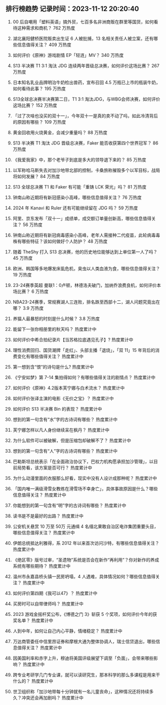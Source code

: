 
## 排行榜趋势 记录时间：2023-11-12 20:20:40
  
  1. 00 后自嘲用「塑料英语」搞外贸，七百多名非洲商贩在群里等国货，如何看待这种需求和商机？ 762 万热度
    
  2. 湖北襄阳健桥医院贩卖出生证 6 人被批捕，13 名相关责任人被立案，还有哪些信息值得关注？ 409 万热度
    
  3. 如何评价《原神》游戏剧情 EP「轻涟」MV？ 340 万热度
    
  4. S13 半决赛 T1 3:1 淘汰 JDG 连续两年晋级总决赛，如何评价这场比赛？ 267 万热度
    
  5. 日本知名乳业品牌明治牛奶检出兽药，宣布召回 4.5 万瓶已上市的瓶装牛奶，如何看待此事？ 195 万热度
    
  6. S13全球总决赛半决赛第二日，T1 3:1 淘汰JDG，与WBG会师决赛，如何评价这场比赛？ 152 万热度
    
  7. 「过了次啥也没买的双十一」，今年双十一是真的卖不动了吗，如此冷清背后的原因有哪些？ 109 万热度
    
  8. 黄金回收用火烧黄金，会减少重量吗？ 88 万热度
    
  9. S13 半决赛 T1 淘汰 JDG 晋级总决赛，Faker 能否收获第四个世界冠军？ 86 万热度
    
  10. 《我爱我家》中，那个老爷子到底是多大的领导退下来的？ 85 万热度
    
  11. 以军称哈马斯失去对加沙地带北部的控制，卡桑旅称摧毁多个以军目标，战局将如何发展？ 84 万热度
    
  12. S13 全球总决赛 T1 和 Faker 有可能「重铸 LCK 荣光」吗？ 81 万热度
    
  13. 钟南山称近期将有新冠感染小高峰，哪些信息值得关注？ 76 万热度
    
  14. 2024 年 Kanavi 和 Ruler 还有可能继续留在 JDG 吗？ 59 万热度
    
  15. 阿里、京东发布「双十一」成绩单，成交额订单量创新高，哪些信息值得关注？ 56 万热度
    
  16. 钟南山称近期将有新冠病毒感染小高峰，老年人需接种二代疫苗，此轮病毒毒株有哪些特征？该如何做好个人防护？ 48 万热度
    
  17. 随着 TheShy 打入 S13 总决赛，他的历史地位能够达到上单位第一人了吗？ 45 万热度
    
  18. 欧洲、韩国等多地爆发床虱危机，臭虫以人类血液为食，哪些信息值得关注？ 19 万热度
    
  19. 23-24赛季英超 曼联1：0卢顿，林德洛夫破门，加纳乔浪费良机，如何评价本场比赛？ 6 万热度
    
  20. NBA23-24赛季，常规赛湖人三连败，排名跌至西部十二，湖人问题究竟出在哪？ 3.9 万热度
    
  21. 养猫人最暴怒的时刻是什么时候？ 3.8 万热度
    
  22. 能留下一张你相册里的秋天吗？ 热度累计中
    
  23. 如何评价中希合拍纪录片【当苏格拉底遇见孔子】? 热度累计中
    
  24. 理性消费回归、国货潮牌「走红」、头部主播「退烧」，「双 11」15 年背后的消费变化有哪些值得关注？ 热度累计中
    
  25. 第一想到含“恨”的诗句是什么? 热度累计中
    
  26. 《宁安如梦》第 7-14 集拍得如何？有哪些值得关注的剧情点？ 热度累计中
    
  27. 如何评价《原神》4.2版本芙宁娜与白术流水？ 热度累计中
    
  28. 如何评价张译主演的电影《无价之宝》？ 热度累计中
    
  29. 如何评价 S13 半决赛 Bin 的表现？ 热度累计中
    
  30. 想到的第一句含有“水”字的古诗词有哪些？ 热度累计中
    
  31. 芙宁娜怎样以凡人身份继续呆在枫丹？ 热度累计中
    
  32. 为什么软件可以被破解，但是压缩包却破解不了？ 热度累计中
    
  33. 想到的第一句含有“人”字的古诗词有哪些？ 热度累计中
    
  34. 巴勒斯坦总统表示「在全面政治协议下，巴权力机构愿承担加沙管理」，以目前局势看，该方案是否可行？ 热度累计中
    
  35. 为什么动漫里面的衣服那么好看，现实中没有人设计成那种呢？ 热度累计中
    
  36. 「国内唯一满级滑雪女教练在滑雪场不幸身亡」，具体事故原因是什么？哪些信息值得关注？ 热度累计中
    
  37. 你能想到的第一句含有“明”字的古诗词有哪些？ 热度累计中
    
  38. 读书是不是最好的出路？ 热度累计中
    
  39. 公安机关悬赏 10 万至 50万 元通缉 4 名缅北果敢自治区电诈集团重要头目，哪些信息值得关注？ 热度累计中
    
  40. 伊朗总统抵达利雅得，系 2012 年以来首次访问沙特，有哪些信息值得关注？ 热度累计中
    
  41. 《绝区零》版号过审，“圣遗物”系统是否会在新作“再利用”？你对新作的养成系统有哪些期待？ 热度累计中
    
  42. 温州市永嘉县桥头镇一民房坍塌，4 人遇难，具体情况如何？哪些信息值得关注？ 热度累计中
    
  43. 如何评价第四期《我可以47》？ 热度累计中
    
  44. 买房时可以自带律师吗？ 热度累计中
    
  45. 2023 游戏金摇杆奖公布，《博德之门 3》斩获 5 个奖项，如何评价今年的获奖名单？ 热度累计中
    
  46. 人到中年，如何让自己内心平静，情绪稳定？ 热度累计中
    
  47. 万达商管委任中信里昂证券和摩根大通为整体协调人，瑞士信贷退出，哪些信息值得关注？ 热度累计中
    
  48. 因美国利率和赤字上升，穆迪将美国评级展望下调至「负面」，会带来哪些影响？ 热度累计中
    
  49. 跨专业考研学几门专业课，就可以读研究生，那本科学的那么多课程是用来干什么的？ 热度累计中
    
  50. 世卫组织称「加沙地带每十分钟就有一名儿童丧命」，这种情况还将持续多久？冲突还会再加剧吗？ 热度累计中
    